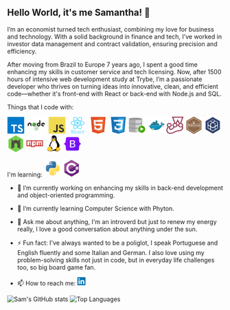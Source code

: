 ## Hello World, it's me Samantha! 👋

I’m an economist turned tech enthusiast, combining my love for business and technology. With a solid background in finance and tech, I’ve worked in investor data management and contract validation, ensuring precision and efficiency.

After moving from Brazil to Europe 7 years ago, I spent a good time enhancing my skills in customer service and tech licensing. Now, after 1500 hours of intensive web development study at Trybe, I’m a passionate developer who thrives on turning ideas into innovative, clean, and efficient code—whether it's front-end with React or back-end with Node.js and SQL.

Things that I code with:

  <img src="https://github.com/devicons/devicon/blob/master/icons/typescript/typescript-original.svg" title="Typescript" alt="Typescript" width="40" height="40"/>&nbsp;
  <img src="https://github.com/devicons/devicon/blob/master/icons/nodejs/nodejs-original-wordmark.svg" title="Nodejs" alt="Nodejs" width="40" height="40"/>&nbsp;
  <img src="https://github.com/devicons/devicon/blob/master/icons/javascript/javascript-original.svg" title="JavaScript" alt="JavaScript" width="40" height="40"/>&nbsp;
  <img src="https://github.com/devicons/devicon/blob/master/icons/react/react-original-wordmark.svg" title="React" alt="React" width="40" height="40"/>&nbsp;
  <img src="https://github.com/devicons/devicon/blob/master/icons/html5/html5-original.svg" title="HTML5" alt="HTML" width="40" height="40"/>&nbsp;
  <img src="https://github.com/devicons/devicon/blob/master/icons/css3/css3-original.svg" title="CSS3" alt="CSS3" width="40" height="40"/>
  <img src="https://github.com/devicons/devicon/blob/master/icons/sqldeveloper/sqldeveloper-original.svg" title="SQL" alt="SQL" width="40" height="40"/>
 <img src="https://github.com/devicons/devicon/blob/master/icons/docker/docker-original.svg" title="Docker" alt="Docker" width="40" height="40"/>
 <img src="https://github.com/devicons/devicon/blob/master/icons/jest/jest-plain.svg" title="Jest" alt="Jest" width="40" height="40"/>
 <img src="https://github.com/devicons/devicon/blob/master/icons/mocha/mocha-plain.svg" title="Mocha" alt="Mocha" width="40" height="40"/>
  <img src="https://github.com/devicons/devicon/blob/master/icons/sequelize/sequelize-plain.svg" title="Sequelize" alt="Sequelize" width="40" height="40"/>
   <img src="https://github.com/devicons/devicon/blob/master/icons/nodemon/nodemon-original.svg" title="Nodemon" alt="Nodemon" width="40" height="40"/>
    <img src="https://github.com/devicons/devicon/blob/master/icons/npm/npm-original-wordmark.svg" title="NPM" alt="NPM" width="40" height="40"/>
      <img src="https://github.com/devicons/devicon/blob/master/icons/linux/linux-original.svg" title="Linux" alt="Linux" width="40" height="40"/>
       <img src="https://github.com/devicons/devicon/blob/master/icons/bootstrap/bootstrap-original.svg" title="Bootstrap" alt="Bootstrap" width="40" height="40"/>
    
  

 I'm learning:
  <img src="https://github.com/devicons/devicon/blob/master/icons/python/python-original.svg" title="Phyton" alt="Python" width="40" height="40"/>
    <img src="https://github.com/devicons/devicon/blob/master/icons/csharp/csharp-original.svg" title="CSHARP" alt="CSHARP" width="40" height="40"/>

- 🔭 I’m currently working on enhancing my skills in back-end development and object-oriented programming.
- 🌱 I’m currently learning Computer Science with Phyton.
- 💬 Ask me about anything, I'm an introverd but just to renew my energy really, I love a good conversation about anything under the sun. 
- ⚡ Fun fact: I've always wanted to be a poliglot, I speak Portuguese and English fluently and some Italian and German. I also love using my problem-solving skills not just in code, but in everyday life challenges too, so big board game fan.

-  📫 How to reach me: <a href="https://www.linkedin.com/in/samantharsiqueira/" target="_blank">
    <img src="https://github.com/devicons/devicon/blob/master/icons/linkedin/linkedin-original.svg" title="LinkedIn" alt="LinkedIn" width="20" height="20"/>
</a>

        
![Sam's GitHub stats](https://github-readme-stats.vercel.app/api?username=samantharsiqueira&show_icons=true&theme=radical)
    ![Top Languages](https://github-readme-stats.vercel.app/api/top-langs/?username=samantharsiqueira&layout=compact&theme=radical)



<!--
**samantharsiqueira/samantharsiqueira** is a ✨ _special_ ✨ repository because its `README.md` (this file) appears on your GitHub profile.

Here are some ideas to get you started:

- 🔭 I’m currently working on ...
- 🌱 I’m currently learning ...
- 👯 I’m looking to collaborate on ...
- 🤔 I’m looking for help with ...
- 💬 Ask me about ...
- 📫 How to reach me: ...
- 😄 Pronouns: ...
- ⚡ Fun fact: ...
-->
